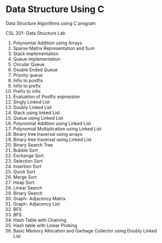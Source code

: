 # Data Structure Using C 

Data Structure Algorithms using C program

CSL 201- Data Structure Lab

1. Polynomial Addition using Arrays
2. Sparse Matrix Representation and Sum
3. Stack implementation
4. Queue implementation
5. Circular Queue
6. Double Ended Queue
7. Priority queue
8. Infix to postfix
9. Infix to prefix
10. Prefix to infix
11. Evaluation of Postfix expression
12. Singly Linked List
13. Doubly Linked List
14. Stack using linked List
15. Queue using Linked List
16. Polynomial Addition using Linked List
17. Polynomial Multiplication using Linked List
18. Binary tree traversal using arrays
19. Binary tree traversal using Linked List
20. Binary Search Tree
21. Bubble Sort
22. Exchange Sort
23. Selection Sort
24. Insertion Sort
25. Quick Sort
26. Merge Sort
27. Heap Sort
28. Linear Search
29. Binary Search
30. Graph- Adjacency Matrix
31. Graph- Adjacency List
32. BFS
33. BFS
34. Hash Table with Chaining
35. Hash table with Linear Probing
36. Basic Memory Allocation and Garbage Collector using Doubly Linked List
